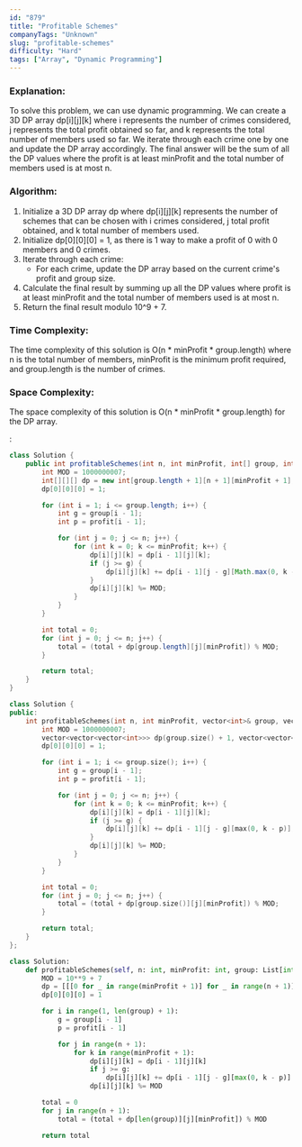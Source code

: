 ```yaml
---
id: "879"
title: "Profitable Schemes"
companyTags: "Unknown"
slug: "profitable-schemes"
difficulty: "Hard"
tags: ["Array", "Dynamic Programming"]
---
```


### Explanation:
To solve this problem, we can use dynamic programming. We can create a 3D DP array dp[i][j][k] where i represents the number of crimes considered, j represents the total profit obtained so far, and k represents the total number of members used so far. We iterate through each crime one by one and update the DP array accordingly. The final answer will be the sum of all the DP values where the profit is at least minProfit and the total number of members used is at most n.

### Algorithm:
1. Initialize a 3D DP array dp where dp[i][j][k] represents the number of schemes that can be chosen with i crimes considered, j total profit obtained, and k total number of members used.
2. Initialize dp[0][0][0] = 1, as there is 1 way to make a profit of 0 with 0 members and 0 crimes.
3. Iterate through each crime:
   - For each crime, update the DP array based on the current crime's profit and group size.
4. Calculate the final result by summing up all the DP values where profit is at least minProfit and the total number of members used is at most n.
5. Return the final result modulo 10^9 + 7.

### Time Complexity:
The time complexity of this solution is O(n * minProfit * group.length) where n is the total number of members, minProfit is the minimum profit required, and group.length is the number of crimes.

### Space Complexity:
The space complexity of this solution is O(n * minProfit * group.length) for the DP array.

:

```java
class Solution {
    public int profitableSchemes(int n, int minProfit, int[] group, int[] profit) {
        int MOD = 1000000007;
        int[][][] dp = new int[group.length + 1][n + 1][minProfit + 1];
        dp[0][0][0] = 1;

        for (int i = 1; i <= group.length; i++) {
            int g = group[i - 1];
            int p = profit[i - 1];

            for (int j = 0; j <= n; j++) {
                for (int k = 0; k <= minProfit; k++) {
                    dp[i][j][k] = dp[i - 1][j][k];
                    if (j >= g) {
                        dp[i][j][k] += dp[i - 1][j - g][Math.max(0, k - p)];
                    }
                    dp[i][j][k] %= MOD;
                }
            }
        }

        int total = 0;
        for (int j = 0; j <= n; j++) {
            total = (total + dp[group.length][j][minProfit]) % MOD;
        }

        return total;
    }
}
```

```cpp
class Solution {
public:
    int profitableSchemes(int n, int minProfit, vector<int>& group, vector<int>& profit) {
        int MOD = 1000000007;
        vector<vector<vector<int>>> dp(group.size() + 1, vector<vector<int>>(n + 1, vector<int>(minProfit + 1, 0)));
        dp[0][0][0] = 1;

        for (int i = 1; i <= group.size(); i++) {
            int g = group[i - 1];
            int p = profit[i - 1];

            for (int j = 0; j <= n; j++) {
                for (int k = 0; k <= minProfit; k++) {
                    dp[i][j][k] = dp[i - 1][j][k];
                    if (j >= g) {
                        dp[i][j][k] += dp[i - 1][j - g][max(0, k - p)];
                    }
                    dp[i][j][k] %= MOD;
                }
            }
        }

        int total = 0;
        for (int j = 0; j <= n; j++) {
            total = (total + dp[group.size()][j][minProfit]) % MOD;
        }

        return total;
    }
};
```

```python
class Solution:
    def profitableSchemes(self, n: int, minProfit: int, group: List[int], profit: List[int]) -> int:
        MOD = 10**9 + 7
        dp = [[[0 for _ in range(minProfit + 1)] for _ in range(n + 1)] for _ in range(len(group) + 1]
        dp[0][0][0] = 1

        for i in range(1, len(group) + 1):
            g = group[i - 1]
            p = profit[i - 1]

            for j in range(n + 1):
                for k in range(minProfit + 1):
                    dp[i][j][k] = dp[i - 1][j][k]
                    if j >= g:
                        dp[i][j][k] += dp[i - 1][j - g][max(0, k - p)]
                    dp[i][j][k] %= MOD

        total = 0
        for j in range(n + 1):
            total = (total + dp[len(group)][j][minProfit]) % MOD

        return total
```